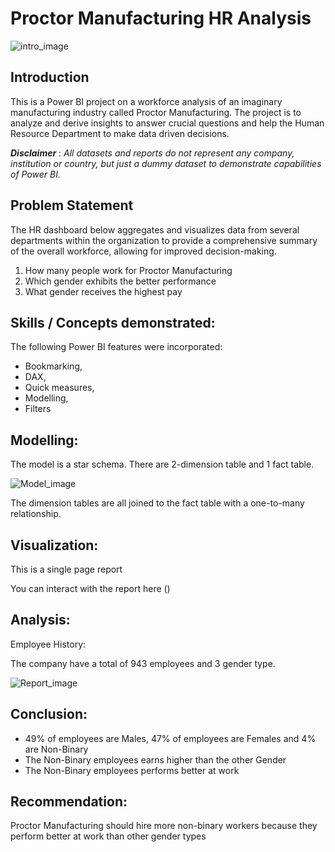 # Proctor Manufacturing HR Analysis

![intro_image](https://user-images.githubusercontent.com/127292043/223950930-af41f08d-96c8-49b8-bccb-ff0f22844bb6.png)

## Introduction

This is a Power BI project on a workforce analysis of an imaginary manufacturing industry called Proctor Manufacturing. The project is to analyze and derive insights to answer crucial questions and help the Human Resource Department to make data driven decisions.

**_Disclaimer_** : _All datasets and reports do not represent any company, institution or country, but just a dummy dataset to demonstrate capabilities of Power BI._

##  Problem Statement

The HR dashboard below aggregates and visualizes data from several departments within the organization to provide a comprehensive summary of the overall workforce, allowing for improved decision-making.

1. How many people work for Proctor Manufacturing
2. Which gender exhibits the better performance
3. What gender receives the highest pay

## Skills / Concepts demonstrated:

The following Power BI features were incorporated:

- Bookmarking, 
- DAX, 
- Quick measures,
- Modelling,
- Filters

## Modelling:

The model is a star schema. There are 2-dimension table and 1 fact table.

![Model_image](https://user-images.githubusercontent.com/127292043/223961245-9b6f8a2d-d709-4756-9b4f-6eb202e5aa0d.png)

The dimension tables are all joined to the fact table with a one-to-many relationship.

## Visualization:

This is a single page report

You can interact with the report here ()

## Analysis:

Employee History:

The company have a total of 943 employees and 3 gender type.

![Report_image](https://user-images.githubusercontent.com/127292043/223963347-027dcee2-1366-4421-91ba-8bf09077e0ec.png)

## Conclusion:

- 49% of employees are Males, 47% of employees are Females and 4% are Non-Binary
- The Non-Binary employees earns higher than the other Gender
- The Non-Binary employees performs better at work

## Recommendation: 

Proctor Manufacturing should hire more non-binary workers because they perform better at work than other gender types
